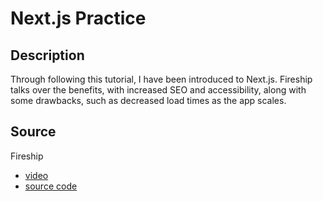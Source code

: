 # Next.js Practice

## Description
Through following this tutorial, I have been introduced to Next.js. Fireship talks over the benefits, with increased SEO and accessibility, along with some drawbacks, such as decreased load times as the app scales.

## Source
Fireship
* [video](https://www.youtube.com/watch?v=Sklc_fQBmcs)
* [source code](https://github.com/fireship-io/nextjs-basics)